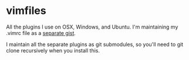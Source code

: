 vimfiles
========

All the plugins I use on OSX, Windows, and Ubuntu. I'm maintaining my .vimrc file as a [separate gist](https://gist.github.com/brycefisher/5734279).

I maintain all the separate plugins as git submodules, so you'll need to git clone recursively when you install this.
